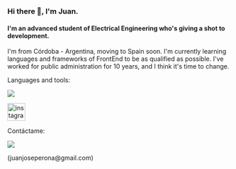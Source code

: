 ### Hi there 👋, I'm Juan.
#### I'm an advanced student of Electrical Engineering who's giving a shot to development.
I'm from Córdoba - Argentina, moving to Spain soon.
I'm currently learning languages and frameworks of FrontEnd to be as qualified as possible.
I've worked for public administration for 10 years, and I think it's time to change.


Languages and tools:

<p>
  <a href="https://skillicons.dev">
    <img src="https://skillicons.dev/icons?i=html,css,git,vscode,js,py" />
  </a>
</p>


[<img src='https://cdn.jsdelivr.net/npm/simple-icons@3.0.1/icons/instagram.svg' alt='instagram' height='40'>](https://www.instagram.com/peronajuan/) 

Contáctame:
<p>
  <a href="https://skillicons.dev">
    <img src="https://skillicons.dev/icons?i=gmail" />
  </a>
</p> (juanjoseperona@gmail.com) 


